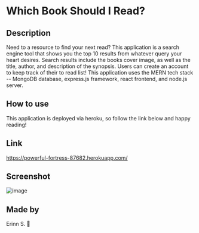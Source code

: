 # Which Book Should I Read?

## Description
Need to a resource to find your next read? This application is a search engine tool that shows you the top 10 results from whatever query your heart desires. Search results include the books cover image, as well as the title, author, and description of the synopsis. Users can create an account to keep track of their to read list! This application uses the MERN tech stack -- MongoDB database, express.js framework, react frontend, and node.js server. 

## How to use
This application is deployed via heroku, so follow the link below and happy reading!

## Link
https://powerful-fortress-87682.herokuapp.com/ 

## Screenshot
![image](https://user-images.githubusercontent.com/90404513/158024883-6caed700-a987-474c-b3bb-a6a2fa211323.png)

## Made by
Erinn S. 🍄

